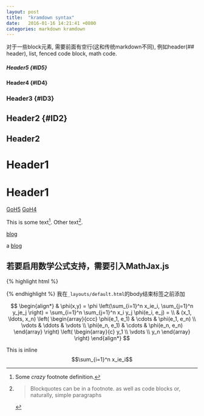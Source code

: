 ```yaml
---
layout: post
title:  "kramdown syntax"
date:   2016-01-16 14:21:41 +0800
categories: markdown kramdown
---
```

对于一些block元素, 需要前面有空行(这和传统markdown不同), 例如header(## header), list, fenced code block, math code.

##### Header5 {#ID5}

#### Header4 {#ID4}

### Header3 {#ID3}

## Header2 {#ID2}

Header2
---

# Header1

Header1
===

[GoH5](#ID5) [GoH4](#ID4)

This is some text[^1]. Other text[^footnote].


[blog](http://blog.lutaoact.com "涛哥的blog")

a [blog][lutaoact blog]

## 若要启用数学公式支持，需要引入MathJax.js
{% highlight html %}
<script src="http://cdn.mathjax.org/mathjax/latest/MathJax.js?config=TeX-AMS-MML_HTMLorMML"></script>
{% endhighlight %}
我在`_layouts/default.html`的body结束标签之前添加

$$
\begin{align*}
  & \phi(x,y) = \phi \left(\sum_{i=1}^n x_ie_i, \sum_{j=1}^n y_je_j \right)
  = \sum_{i=1}^n \sum_{j=1}^n x_i y_j \phi(e_i, e_j) = \\
  & (x_1, \ldots, x_n) \left( \begin{array}{ccc}
      \phi(e_1, e_1) & \cdots & \phi(e_1, e_n) \\
      \vdots & \ddots & \vdots \\
      \phi(e_n, e_1) & \cdots & \phi(e_n, e_n)
    \end{array} \right)
  \left( \begin{array}{c}
      y_1 \\
      \vdots \\
      y_n
    \end{array} \right)
\end{align*}
$$



This is inline $$\sum_{i=1}^n x_ie_i$$

[^1]: Some *crazy* footnote definition.
[^footnote]:
    > Blockquotes can be in a footnote.
        as well as code blocks
    or, naturally, simple paragraphs

[lutaoact blog]: http://blog.lutaoact.com
